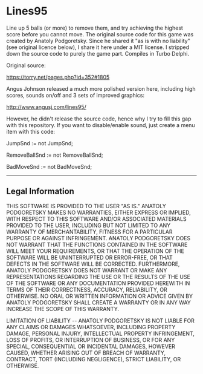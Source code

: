 # Lines95
Line up 5 balls (or more) to remove them, and try achieving the highest score before you cannot move. The original source code for this game was created by Anatoly Podgoretsky. Since he shared it "as is with no liability" (see original licence below), I share it here under a MIT license. I stripped down the source code to purely the game part. Compiles in Turbo Delphi.

Original source:

https://torry.net/pages.php?id=352#1805

Angus Johnson released a much more polished version here, including high scores, sounds on/off and 3 sets of improved graphics:

http://www.angusj.com/lines95/

However, he didn't release the source code, hence why I try to fill this gap with this repository. If you want to disable/enable sound, just create a menu item with this code:
 
JumpSnd := not JumpSnd;

RemoveBallSnd := not RemoveBallSnd;

BadMoveSnd := not BadMoveSnd;

-----------------
Legal Information
-----------------

THIS SOFTWARE IS PROVIDED TO THE USER "AS IS."
ANATOLY PODGORETSKY MAKES NO WARRANTIES, EITHER EXPRESS OR IMPLIED,
WITH RESPECT TO THIS SOFTWARE AND/OR ASSOCIATED MATERIALS PROVIDED TO
THE USER, INCLUDING BUT NOT LIMITED TO ANY WARRANTY OF MERCHANTABILITY,
FITNESS FOR A PARTICULAR PURPOSE OR AGAINST INFRINGEMENT.
ANATOLY PODGORETSKY DOES NOT WARRANT THAT THE FUNCTIONS
CONTAINED IN THE SOFTWARE WILL MEET YOUR REQUIREMENTS, OR THAT THE
OPERATION OF THE SOFTWARE WILL BE UNINTERRUPTED OR ERROR-FREE, OR THAT
DEFECTS IN THE SOFTWARE WILL BE CORRECTED.
FURTHERMORE, ANATOLY PODGORETSKY DOES NOT WARRANT OR MAKE ANY REPRESENTATIONS
REGARDING THE USE OR THE RESULTS OF THE USE OF THE SOFTWARE OR ANY
DOCUMENTATION PROVIDED HEREWITH IN TERMS OF THEIR CORRECTNESS, ACCURACY,
RELIABILITY, OR OTHERWISE.  NO ORAL OR WRITTEN INFORMATION OR ADVICE
GIVEN BY ANATOLY PODGORETSKY SHALL CREATE A WARRANTY OR IN ANY WAY
INCREASE THE SCOPE OF THIS WARRANTY.

LIMITATION OF LIABILITY -- ANATOLY PODGORETSKY IS NOT LIABLE FOR ANY
CLAIMS OR DAMAGES WHATSOEVER, INCLUDING PROPERTY DAMAGE, PERSONAL INJURY,
INTELLECTUAL PROPERTY INFRINGEMENT, LOSS OF PROFITS, OR INTERRUPTION OF
BUSINESS, OR FOR ANY SPECIAL, CONSEQUENTIAL OR INCIDENTAL DAMAGES, HOWEVER
CAUSED, WHETHER ARISING OUT OF BREACH OF WARRANTY, CONTRACT, TORT
(INCLUDING NEGLIGENCE), STRICT LIABILITY, OR OTHERWISE.
